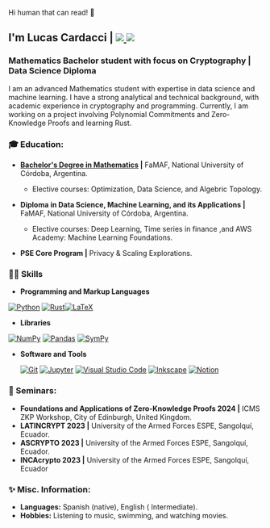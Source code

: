 
Hi human that can read! 👋 


<h2>I'm Lucas Cardacci | <a href="mailto:lucasdcardacci@gmail.com">
    <img src="https://img.shields.io/badge/Gmail-333333?style=for-the-badge&logo=gmail&logoColor=red" />
  </a>
  <a href="https://linkedin.com/in/lucascardacci" target="_blank">
    <img src="https://img.shields.io/badge/LinkedIn-0077B5?style=for-the-badge&logo=linkedin&logoColor=white" target="_blank" />
  </a></h2>
<h3>Mathematics Bachelor student with focus on Cryptography | Data Science Diploma</h3>


I am an advanced Mathematics student with expertise in data science and machine learning. I have a strong analytical and technical background, with academic experience in cryptography and programming. Currently, I am working on a project involving Polynomial Commitments and Zero-Knowledge Proofs and learning Rust.
<div align="center"> 

</div>


 <h3>🎓 Education: </h3>

- **[Bachelor's Degree in Mathematics](https://www.famaf.unc.edu.ar/academica/grado/licenciatura-en-matem%C3%A1tica/) |** FaMAF, National University of Córdoba, Argentina.
  - Elective courses: Optimization, Data Science, and Algebric Topology.

- **Diploma in Data Science, Machine Learning, and its Applications |** FaMAF,  National University of Córdoba, Argentina.
  - Elective courses: Deep Learning, Time series in finance ,and AWS Academy: Machine Learning Foundations.
- **PSE Core Program |** Privacy & Scaling Explorations.
<h3>👨‍💻 Skills</h3>

  - **Programming and Markup Languages**
  <p>
    <a href="#"><img alt="Python" src="https://img.shields.io/badge/Python-FFD43B?style=for-the-badge&logo=python&logoColor=blue"></a>
    <a href="#"><img alt="Rust" src="https://img.shields.io/badge/Rust-black?style=for-the-badge&logo=rust&logoColor=#E57324
"></a><a href="#"><img alt="LaTeX" src="https://img.shields.io/badge/LaTeX-47A141?style=for-the-badge&logo=LaTeX&logoColor=white"></a>
  </p>
  
      
      
      
  - **Libraries**

  <p>
      <a href="#"><img alt="NumPy" src="https://img.shields.io/badge/Numpy-777BB4?style=for-the-badge&logo=numpy&logoColor=white"></a>
      <a href="#"><img alt="Pandas" src="https://img.shields.io/badge/Pandas-2C2D72?style=for-the-badge&logo=pandas&logoColor=white"></a>
      <a href="#"><img alt="SymPy" src="https://img.shields.io/badge/Sympy-3B5526?style=for-the-badge&logo=sympy&logoColor=white"></a>
</p> 

- **Software and Tools**

  <p>
      <a href="#"><img alt="Git" src="https://img.shields.io/badge/Git-F05033.svg?style=for-the-badge&logo=git&logoColor=white"></a>
      <a href="#"><img alt="Jupyter" src="https://img.shields.io/badge/Jupyter-F37626.svg?style=for-the-badge&logo=Jupyter&logoColor=white"></a>
      <a href="#"><img alt="Visual Studio Code" src="https://img.shields.io/badge/Visual%20Studio%20Code-0078d7.svg?style=for-the-badge&logo=visual-studio-code&logoColor=white"></a>
      <a href="#"><img alt="Inkscape" src="https://img.shields.io/badge/Inkscape-000000?style=for-the-badge&logo=Inkscape&logoColor=white"></a>
      <a href="#"><img alt="Notion" src="https://img.shields.io/badge/Notion-010101.svg?style=for-the-badge&logo=notion&logoColor=white"></a> 
    
  </p>
</details>


<h3> 📖 Seminars: </h3>

- **Foundations and Applications of Zero-Knowledge Proofs 2024 |** ICMS ZKP Workshop, City of Edinburgh, United Kingdom.
- **LATINCRYPT 2023 |** University of the Armed Forces ESPE, Sangolquí, Ecuador.
- **ASCRYPTO 2023 |** University of the Armed Forces ESPE, Sangolquí, Ecuador.
- **INCAcrypto 2023 |** University of the Armed Forces ESPE, Sangolquí, Ecuador


<h3>✨ Misc. Information:</h3>

- **Languages:** Spanish (native), English (
Intermediate).
- **Hobbies:** Listening to music, swimming, and watching movies.
